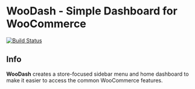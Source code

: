 # WooDash - Simple Dashboard for WooCommerce

[![Build Status](https://travis-ci.com/woocart/woo-simple-dash.svg?branch=master)](https://travis-ci.com/woocart/woo-simple-dash)

## Info

**WooDash** creates a store-focused sidebar menu and home dashboard to make it easier to access the common WooCommerce features.
